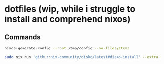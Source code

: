 # dotfiles (wip, while i struggle to install and comprehend nixos)

## Commands

```sh
nixos-generate-config --root /tmp/config --no-filesystems
```

```sh
sudo nix run 'github:nix-community/disko/latest#disko-install' --extra-experimental-features nix-command --extra-experimental-features flakes -- --write-efi-boot-entries --flake '/tmp/config/etc/nixos#mymachine' --disk main /dev/nvme0n1
```
